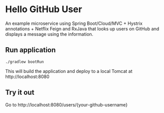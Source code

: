 # Hello GitHub User #

An example microservice using Spring Boot/Cloud/MVC + Hystrix annotations + Netflix Feign and RxJava that looks up users on GitHub and displays a message using the information.

## Run application

```
./gradlew bootRun
```  

This will build the application and deploy to a local Tomcat at http://localhost:8080

## Try it out

Go to http://localhost:8080/users/{your-github-username}